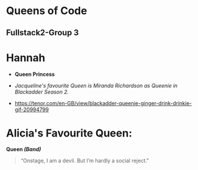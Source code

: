 # Queens of Code
## Fullstack2-Group 3

# Hannah
- **Queen Princess**

- *Jacqueline's favourite Queen is Miranda Richardson as Queenie in Blackadder Season 2.*
- https://tenor.com/en-GB/view/blackadder-queenie-ginger-drink-drinkie-gif-20994799

# Alicia's Favourite Queen:
**Queen _(Band)_**
> “Onstage, I am a devil. But I’m hardly a social reject."
